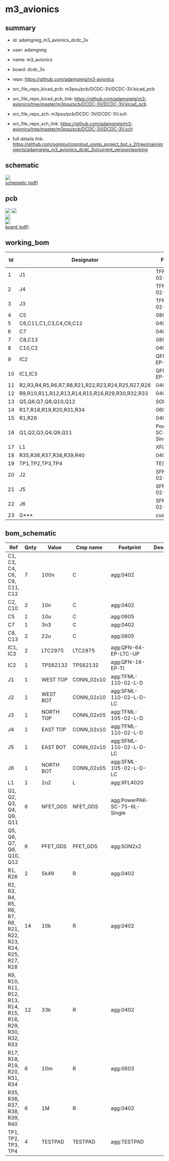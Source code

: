 # m3_avionics
 
## summary 
* id: adamgreig_m3_avionics_dcdc_3v
* user: adamgreig
* name: m3_avionics
* board: dcdc_3v
* repo: https://github.com/adamgreig/m3-avionics
* src_file_repo_kicad_pcb: m3psu/pcb/DCDC-3V/DCDC-3V.kicad_pcb
* src_file_repo_kicad_pcb_link: https://github.com/adamgreig/m3-avionics/tree/master/m3psu/pcb/DCDC-3V/DCDC-3V.kicad_pcb


* src_file_repo_sch: m3psu/pcb/DCDC-3V/DCDC-3V.sch
* src_file_repo_sch_link: https://github.com/adamgreig/m3-avionics/tree/master/m3psu/pcb/DCDC-3V/DCDC-3V.sch
* full details link: https://github.com/oomlout/oomlout_oomp_project_bot_v_2/tree/main/projects/adamgreig_m3_avionics_dcdc_3v/current_version/working  

## schematic  
![](working_schematic_600.png)  
[schematic (pdf)](working_schematic.pdf)  

## pcb  
![](working_3d_600.png) 
![](working_3d_front_600.png)  
![](working_3d_back_600.png)  
![](working_600.png)  
[board (pdf)](working.pdf)  

## working_bom
| Id | Designator | Footprint | Quantity | Designation | Supplier and ref |  | None | 
| --- | --- | --- | --- | --- | --- | --- | --- | 
| 1 | J1 | TFML-110-02-L-D | 1 | WEST TOP |  |  | [''] | 
| 2 | J4 | TFML-110-02-L-D | 1 | EAST TOP |  |  | [''] | 
| 3 | J3 | TFML-105-02-L-D | 1 | NORTH TOP |  |  | [''] | 
| 4 | C5 | 0805 | 1 | 10u |  |  | [''] | 
| 5 | C6,C11,C1,C3,C4,C9,C12 | 0402 | 7 | 100n |  |  | [''] | 
| 6 | C7 | 0402 | 1 | 3n3 |  |  | [''] | 
| 7 | C8,C13 | 0805 | 2 | 22u |  |  | [''] | 
| 8 | C10,C2 | 0402 | 2 | 10n |  |  | [''] | 
| 9 | IC2 | QFN-16-EP-TI | 1 | TPS62132 |  |  | [''] | 
| 10 | IC1,IC3 | QFN-64-EP-LTC-UP | 2 | LTC2975 |  |  | [''] | 
| 11 | R2,R3,R4,R5,R6,R7,R8,R21,R22,R23,R24,R25,R27,R28 | 0402 | 14 | 10k |  |  | [''] | 
| 12 | R9,R10,R11,R12,R13,R14,R15,R16,R29,R30,R32,R33 | 0402 | 12 | 33k |  |  | [''] | 
| 13 | Q5,Q6,Q7,Q8,Q10,Q12 | SON2x2 | 6 | PFET_GDS |  |  | [''] | 
| 14 | R17,R18,R19,R20,R31,R34 | 0603 | 6 | 10m |  |  | [''] | 
| 15 | R1,R26 | 0402 | 2 | 5k49 |  |  | [''] | 
| 16 | Q1,Q2,Q3,Q4,Q9,Q11 | PowerPAK-SC-75-6L-Single | 6 | NFET_GDS |  |  | [''] | 
| 17 | L1 | XFL4020 | 1 | 2u2 |  |  | [''] | 
| 18 | R35,R36,R37,R38,R39,R40 | 0402 | 6 | 1M |  |  | [''] | 
| 19 | TP1,TP2,TP3,TP4 | TESTPAD | 4 | TESTPAD |  |  | [''] | 
| 20 | J2 | SFML-110-02-L-D-LC | 1 | WEST BOT |  |  | [''] | 
| 21 | J5 | SFML-110-02-L-D-LC | 1 | EAST BOT |  |  | [''] | 
| 22 | J6 | SFML-105-02-L-D-LC | 1 | NORTH BOT |  |  | [''] | 
| 23 | G*** | cusf_logo_full | 1 | LOGO |  |  | [''] | 


## bom_schematic
| Ref | Qnty | Value | Cmp name | Footprint | Description | Vendor | DNP | 
| --- | --- | --- | --- | --- | --- | --- | --- | 
| C1, C3, C4, C6, C9, C11, C12 | 7 | 100n | C | agg:0402 |  |  |  | 
| C2, C10 | 2 | 10n | C | agg:0402 |  |  |  | 
| C5 | 1 | 10u | C | agg:0805 |  |  |  | 
| C7 | 1 | 3n3 | C | agg:0402 |  |  |  | 
| C8, C13 | 2 | 22u | C | agg:0805 |  |  |  | 
| IC1, IC3 | 2 | LTC2975 | LTC2975 | agg:QFN-64-EP-LTC-UP |  |  |  | 
| IC2 | 1 | TPS62132 | TPS62132 | agg:QFN-16-EP-TI |  |  |  | 
| J1 | 1 | WEST TOP | CONN_02x10 | agg:TFML-110-02-L-D |  |  |  | 
| J2 | 1 | WEST BOT | CONN_02x10 | agg:SFML-110-02-L-D-LC |  |  |  | 
| J3 | 1 | NORTH TOP | CONN_02x05 | agg:TFML-105-02-L-D |  |  |  | 
| J4 | 1 | EAST TOP | CONN_02x10 | agg:TFML-110-02-L-D |  |  |  | 
| J5 | 1 | EAST BOT | CONN_02x10 | agg:SFML-110-02-L-D-LC |  |  |  | 
| J6 | 1 | NORTH BOT | CONN_02x05 | agg:SFML-105-02-L-D-LC |  |  |  | 
| L1 | 1 | 2u2 | L | agg:XFL4020 |  |  |  | 
| Q1, Q2, Q3, Q4, Q9, Q11 | 6 | NFET_GDS | NFET_GDS | agg:PowerPAK-SC-75-6L-Single |  |  |  | 
| Q5, Q6, Q7, Q8, Q10, Q12 | 6 | PFET_GDS | PFET_GDS | agg:SON2x2 |  |  |  | 
| R1, R26 | 2 | 5k49 | R | agg:0402 |  |  |  | 
| R2, R3, R4, R5, R6, R7, R8, R21, R22, R23, R24, R25, R27, R28 | 14 | 10k | R | agg:0402 |  |  |  | 
| R9, R10, R11, R12, R13, R14, R15, R16, R29, R30, R32, R33 | 12 | 33k | R | agg:0402 |  |  |  | 
| R17, R18, R19, R20, R31, R34 | 6 | 10m | R | agg:0603 |  |  |  | 
| R35, R36, R37, R38, R39, R40 | 6 | 1M | R | agg:0402 |  |  |  | 
| TP1, TP2, TP3, TP4 | 4 | TESTPAD | TESTPAD | agg:TESTPAD |  |  |  | 



